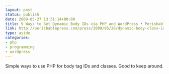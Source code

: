 ```yaml
---
layout: post
status: publish
date: 2009-05-27 13:31:14+00:00
title: 9 Ways to Set Dynamic Body IDs via PHP and WordPress • Perishable Press
link: http://perishablepress.com/press/2009/05/26/dynamic-body-class-id-php-wordpress/
type: aside
categories:
- php
- programming
- wordpress
---
```


Simple ways to use PHP for body tag IDs and classes. Good to keep around.

